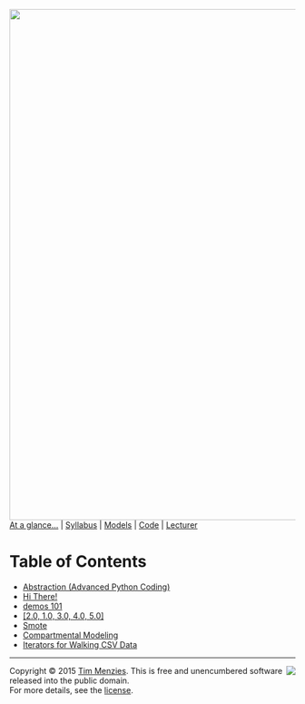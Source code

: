 [<img width=900 src="https://raw.githubusercontent.com/txt/mase/master/img/banner1.png">](https://github.com/txt/mase/blob/master/README.md)   
[At a glance...](https://github.com/txt/mase/blob/master/OVERVIEW.md) |
[Syllabus](https://github.com/txt/mase/blob/master/SYLLABUS.md) |
[Models](https://github.com/txt/mase/blob/master/MODELS.md) |
[Code](https://github.com/txt/mase/tree/master/src) |
[Lecturer](http://menzies.us) 



# Table of Contents

+ [Abstraction (Advanced Python Coding)](https://github.com/txt/mase/blob/master/doc/abstract.md)
+ [Hi There!](https://github.com/txt/mase/blob/master/doc/get-pip.md)
+ [demos 101](https://github.com/txt/mase/blob/master/doc/ntiles.md)
+ [[2.0, 1.0, 3.0, 4.0, 5.0]](https://github.com/txt/mase/blob/master/doc/rank.md)
+ [Smote](https://github.com/txt/mase/blob/master/doc/smote.md)
+ [Compartmental Modeling](https://github.com/txt/mase/blob/master/doc/stockflow.md)
+ [Iterators for Walking CSV Data](https://github.com/txt/mase/blob/master/doc/walkcsv.md)



_________

<img align=right src="https://raw.githubusercontent.com/txt/mase/master/img/pd-icon.png">Copyright © 2015 [Tim Menzies](http://menzies.us).
This is free and unencumbered software released into the public domain.   
For more details, see the [license](https://github.com/txt/mase/blob/master/LICENSE.md).

